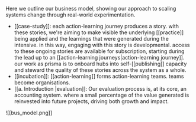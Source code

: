 Here we outline our business model, showing our approach to scaling systems change through real-world experimentation.

- [[case-study]]: each action-learning journey produces a story. with these stories, we're aiming to make visible the underlying [[practice]] being applied and the learnings that were generated during the intensive. in this way, engaging with this story is developmental. access to these ongoing stories are available for subscription, starting during the lead up to an [[action-learning journeys|action-learning journey]]. our work as prisma is to onboard hubs into self-[[publishing]] capacity and steward the quality of these stories across the system as a whole. 
- [[incubation]]: [[action-learning]] forms action-learning teams. teams become organisations.
- [[a. Introduction |evaluation]]: Our evaluation process is, at its core, an accounting system. where a small percentage of the value generated is reinvested into future projects, driving both growth and impact.

![[bus_model.png]]